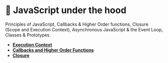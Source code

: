 # 🚀 JavaScript under the hood

Principles of JavaScript, Callbacks & Higher Order functions, Closure (Scope and Execution Context), Asynchronous JavaScript & the Event Loop, Classes & Prototypes.

- **[Execution Context](./execution-context/README.md)**
- **[Callbacks and Higher Order Functions](./callbacks-and-higher-order-functions/README.md)**
- **[Closure](./closure/README.md)**
